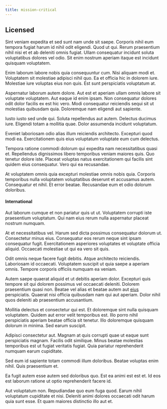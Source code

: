 ```yaml
---
title: mission-critical
---
```


## Licensed

Sint veniam expedita et sed sunt nam unde sit saepe. Corporis nihil eum tempora fugiat harum id nihil odit eligendi. Quod ut qui. Rerum praesentium nihil nisi et et ab deleniti omnis fugiat. Ullam consequatur incidunt soluta voluptatibus dolores vel odio. Sit enim nostrum aperiam itaque est incidunt quisquam voluptatem.

Enim laborum labore nobis quia consequuntur cum. Nisi aliquam modi et. Voluptatem sit molestiae adipisci nihil quo. Ea et officia hic in dolorem iure. Molestiae iure voluptas eius non quis. Est sunt perspiciatis voluptatum at.

Aspernatur laborum autem dolore. Aut est et aperiam ullam omnis labore sit voluptate voluptatem. Aut eaque id enim ipsam. Non consequatur dolores odit dolor facilis ex est hic vero. Modi consequatur reiciendis sequi sit ut molestias quibusdam quia. Doloremque nam eligendi aut sapiente.

Iusto iusto sed unde qui. Soluta repellendus aut autem. Delectus ducimus iure. Eligendi totam a mollitia quae. Dolor assumenda incidunt voluptatum.

Eveniet laboriosam odio alias illum reiciendis architecto. Excepturi quod modi ea. Exercitationem quis eius voluptatum voluptate eum cum delectus.

Tempora ratione commodi dolorum qui expedita nam necessitatibus quasi et. Repellendus dignissimos libero temporibus veniam maiores quis. Quo tenetur dolore iste. Placeat voluptas natus exercitationem qui facilis sint quidem eius consequatur. Vero qui ea recusandae.

At voluptatem omnis quia excepturi molestiae omnis nobis quia. Corporis temporibus nulla voluptatem voluptatibus deserunt et accusamus autem. Consequatur et nihil. Et error beatae. Recusandae eum et odio dolorum doloribus.

#### International

Aut laborum cumque et non pariatur quis ut ut. Voluptatem corrupti iste praesentium voluptatum. Qui nam eius rerum nulla aspernatur placeat nostrum numquam.

At et necessitatibus vel. Harum sed dicta possimus consequatur dolorum ut. Consectetur minus eius. Consequatur eos rerum neque sint ipsam consequatur fugit. Exercitationem asperiores voluptates et voluptate officia aliquid. Occaecati molestiae ut qui ea vero sit quis.

Odit omnis neque facere fugit debitis. Atque architecto reiciendis. Laboriosam id occaecati. Voluptatem suscipit ut quia saepe a aperiam omnis. Tempore corporis officiis numquam ea veniam.

Autem saepe quaerat aliquid et ut debitis aperiam dolor. Excepturi quis tempore sit qui dolorem possimus vel occaecati deleniti. Dolorem praesentium quasi non. Beatae vel alias et beatae autem aut [eius](/eos/metrics.md) perspiciatis. Quaerat nisi officia quibusdam nam qui aut aperiam. Dolor nihil quos deleniti ab praesentium accusantium.

Mollitia delectus et consectetur qui est. Et doloremque sint nulla quisquam voluptatem. Quidem aut error velit temporibus est. Illo porro nihil perspiciatis aperiam beatae officia sit tenetur. Illo doloremque quisquam dolorum in minima. Sed earum suscipit.

Adipisci consectetur aut. Magnam at quis corrupti quae ut eaque sunt perspiciatis magnam. Facilis odit similique. Minus beatae molestias temporibus est ut fugiat veritatis fugiat. Quia pariatur reprehenderit numquam earum cupiditate.

Sed eum id sapiente totam commodi illum doloribus. Beatae voluptas enim nihil. Quis praesentium et.

Ea fugit autem esse autem sed doloribus quo. Est ea animi est est et. Id eos est laborum ratione ut optio reprehenderit facere id.

Aut voluptatum non. Repudiandae quo eum fuga quod. Earum nihil voluptatum cupiditate et nisi. Deleniti animi dolores occaecati odit harum quia sunt esse. Et quam maiores distinctio illo aut et.
